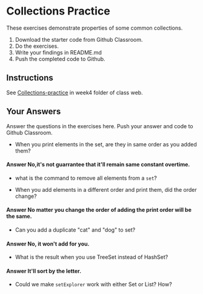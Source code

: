 # Collections Practice

These exercises demonstrate properties of some common collections.

1. Download the starter code from Github Classroom.
2. Do the exercises.
3. Write your findings in README.md
4. Push the completed code to Github.

## Instructions

See [Collections-practice](https://skeoop.github.io/week4/Collections-practice) in week4 folder of class web.

## Your Answers

Answer the questions in the exercises here. Push your answer and code to Github Classroom.

* When you print elements in the set, are they in same order as you added them?
#### Answer No,it's not guarrantee that it'll remain same constant overtime.

* what is the command to remove all elements from a `set`?

* When you add elements in a different order and print them, did the order change? 
#### Answer No matter you change the order of adding the print order will be the same.

* Can you add a duplicate "cat" and "dog" to set? 
#### Answer No, it won't add for you.

* What is the result when you use TreeSet instead of HashSet?
#### Answer It'll sort by the letter.

* Could we make `setExplorer` work with either Set or List?  How?
